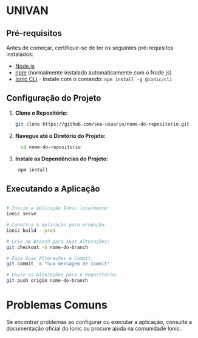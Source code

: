 # UNIVAN

## Pré-requisitos

Antes de começar, certifique-se de ter os seguintes pré-requisitos instalados:

- [Node.js](https://nodejs.org/)
- [npm](https://www.npmjs.com/) (normalmente instalado automaticamente com o Node.js)
- [Ionic CLI](https://ionicframework.com/docs/cli) - Instale com o comando: `npm install -g @ionic/cli`

## Configuração do Projeto

1. **Clone o Repositório:**

   ```bash
   git clone https://github.com/seu-usuario/nome-do-repositorio.git
   
2. **Navegue até o Diretório do Projeto:**
   ```bash
     cd nome-do-repositorio

3. **Instale as Dependências do Projeto:**
   ```bash
    npm install

## Executando a Aplicação

```bash

# Inicie a aplicação Ionic localmente:
ionic serve

# Construa a aplicação para produção:
ionic build --prod

# Crie um Branch para Suas Alterações:
git checkout -b nome-do-branch

# Faça Suas Alterações e Commit:
git commit -m "Sua mensagem de commit"

# Envie as Alterações para o Repositório:
git push origin nome-do-branch

```

# Problemas Comuns

Se encontrar problemas ao configurar ou executar a aplicação, consulte a documentação oficial do Ionic ou procure ajuda na comunidade Ionic.

